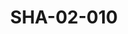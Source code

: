 ---
pid: SHA-02-010
title: SHA-02-010
language: ar
original_label: 
rights: شرحبيل احمد
location_of_original: شرحبيل احمد
photographer_or_studio: 
scanned_from: photograph 12.2 by 16.4
_date: '1962'
location: اثيوبيا، مصوع
description: 'البعثة المفية '
additional_notes: 
permission_display: 'yes'
on_server: 'no'
on_website: 'no'
permalink: /photopages/ar/SHA-02-010.html
layout: photo-page
---
